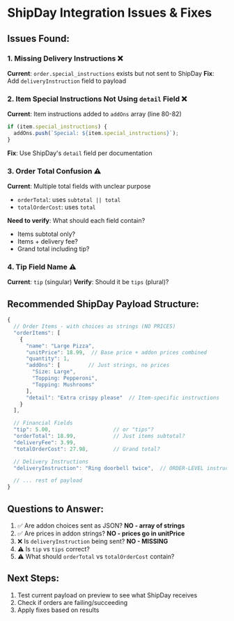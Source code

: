 # ShipDay Integration Issues & Fixes

## Issues Found:

### 1. Missing Delivery Instructions ❌
**Current**: `order.special_instructions` exists but not sent to ShipDay
**Fix**: Add `deliveryInstruction` field to payload

### 2. Item Special Instructions Not Using `detail` Field ❌
**Current**: Item instructions added to `addOns` array (line 80-82)
```javascript
if (item.special_instructions) {
  addOns.push(`Special: ${item.special_instructions}`);
}
```
**Fix**: Use ShipDay's `detail` field per documentation

### 3. Order Total Confusion ⚠️
**Current**: Multiple total fields with unclear purpose
- `orderTotal`: uses `subtotal || total`
- `totalOrderCost`: uses `total`

**Need to verify**: What should each field contain?
- Items subtotal only?
- Items + delivery fee?
- Grand total including tip?

### 4. Tip Field Name ⚠️
**Current**: `tip` (singular)
**Verify**: Should it be `tips` (plural)?

## Recommended ShipDay Payload Structure:

```javascript
{
  // Order Items - with choices as strings (NO PRICES)
  "orderItems": [
    {
      "name": "Large Pizza",
      "unitPrice": 18.99,  // Base price + addon prices combined
      "quantity": 1,
      "addOns": [         // Just strings, no prices
        "Size: Large",
        "Topping: Pepperoni",
        "Topping: Mushrooms"
      ],
      "detail": "Extra crispy please"  // Item-specific instructions
    }
  ],

  // Financial Fields
  "tip": 5.00,                    // or "tips"?
  "orderTotal": 18.99,            // Just items subtotal?
  "deliveryFee": 3.99,
  "totalOrderCost": 27.98,        // Grand total?

  // Delivery Instructions
  "deliveryInstruction": "Ring doorbell twice",  // ORDER-LEVEL instructions

  // ... rest of payload
}
```

## Questions to Answer:

1. ✅ Are addon choices sent as JSON? **NO - array of strings**
2. ✅ Are prices in addon strings? **NO - prices go in unitPrice**
3. ❌ Is `deliveryInstruction` being sent? **NO - MISSING**
4. ⚠️ Is `tip` vs `tips` correct?
5. ⚠️ What should `orderTotal` vs `totalOrderCost` contain?

## Next Steps:

1. Test current payload on preview to see what ShipDay receives
2. Check if orders are failing/succeeding
3. Apply fixes based on results
